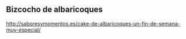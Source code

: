 ## Bizcocho de albaricoques

http://saboresymomentos.es/cake-de-albaricoques-un-fin-de-semana-muy-especial/
